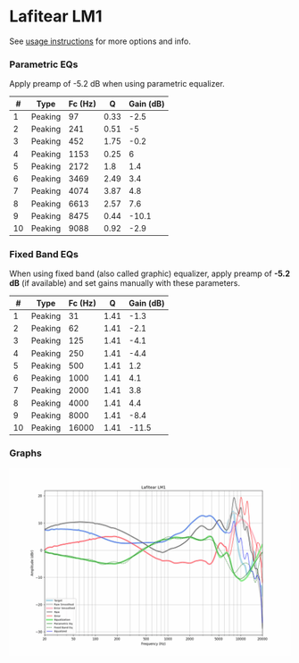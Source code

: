 # Lafitear LM1
See [usage instructions](https://github.com/jaakkopasanen/AutoEq#usage) for more options and info.

### Parametric EQs
Apply preamp of -5.2 dB when using parametric equalizer.

|   # | Type    |   Fc (Hz) |    Q |   Gain (dB) |
|-----|---------|-----------|------|-------------|
|   1 | Peaking |        97 | 0.33 |        -2.5 |
|   2 | Peaking |       241 | 0.51 |        -5   |
|   3 | Peaking |       452 | 1.75 |        -0.2 |
|   4 | Peaking |      1153 | 0.25 |         6   |
|   5 | Peaking |      2172 | 1.8  |         1.4 |
|   6 | Peaking |      3469 | 2.49 |         3.4 |
|   7 | Peaking |      4074 | 3.87 |         4.8 |
|   8 | Peaking |      6613 | 2.57 |         7.6 |
|   9 | Peaking |      8475 | 0.44 |       -10.1 |
|  10 | Peaking |      9088 | 0.92 |        -2.9 |

### Fixed Band EQs
When using fixed band (also called graphic) equalizer, apply preamp of **-5.2 dB** (if available) and set gains manually with these parameters.

|   # | Type    |   Fc (Hz) |    Q |   Gain (dB) |
|-----|---------|-----------|------|-------------|
|   1 | Peaking |        31 | 1.41 |        -1.3 |
|   2 | Peaking |        62 | 1.41 |        -2.1 |
|   3 | Peaking |       125 | 1.41 |        -4.1 |
|   4 | Peaking |       250 | 1.41 |        -4.4 |
|   5 | Peaking |       500 | 1.41 |         1.2 |
|   6 | Peaking |      1000 | 1.41 |         4.1 |
|   7 | Peaking |      2000 | 1.41 |         3.8 |
|   8 | Peaking |      4000 | 1.41 |         4.4 |
|   9 | Peaking |      8000 | 1.41 |        -8.4 |
|  10 | Peaking |     16000 | 1.41 |       -11.5 |

### Graphs
![](./Lafitear%20LM1.png)
